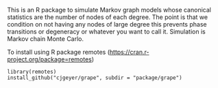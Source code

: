 This is an R package to simulate Markov graph models whose canonical
statistics are the number of nodes of each degree.  The point is that
we condition on not having any nodes of large degree this prevents
phase transitions or degeneracy or whatever you want to call it.
Simulation is Markov chain Monte Carlo.

To install using R package remotes
(https://cran.r-project.org/package=remotes)

    library(remotes)
    install_github("cjgeyer/grape", subdir = "package/grape")

